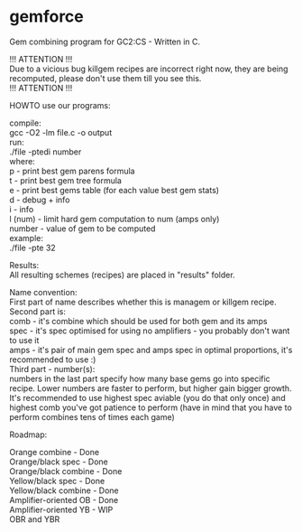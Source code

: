 gemforce
========

Gem combining program for GC2:CS - Written in C.


!!! ATTENTION !!!  
Due to a vicious bug killgem recipes are incorrect right now, they are being recomputed, please don't use them till you see this.  
!!! ATTENTION !!!

HOWTO use our programs:

compile:  
  gcc -O2 -lm file.c -o output  
run:  
  ./file -ptedi number  
where:  
  p - print best gem parens formula  
  t - print best gem tree formula  
  e - print best gems table (for each value best gem stats)  
  d - debug + info  
  i - info  
  l (num) - limit hard gem computation to num (amps only)  
  number - value of gem to be computed  
example:  
  ./file -pte 32  


Results:  
All resulting schemes (recipes) are placed in "results" folder.  

Name convention:  
  First part of name describes whether this is managem or killgem recipe.  
  Second part is:  
    comb - it's combine which should be used for both gem and its amps  
    spec - it's spec optimised for using no amplifiers - you probably don't want
           to use it  
    amps - it's pair of main gem spec and amps spec in optimal proportions, it's
           recommended to use :)  
  Third part - number(s):  
    numbers in the last part specify how many base gems go into specific recipe.
    Lower numbers are faster to perform, but higher gain bigger growth. It's
    recommended to use highest spec aviable (you do that only once) and highest
    comb you've got patience to perform (have in mind that you have to perform
    combines tens of times each game)  


Roadmap:

Orange combine - Done  
Orange/black spec - Done  
Orange/black combine - Done  
Yellow/black spec - Done  
Yellow/black combine - Done  
Amplifier-oriented OB - Done  
Amplifier-oriented YB - WIP  
OBR and YBR
